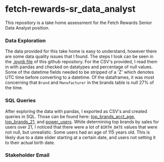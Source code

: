 # fetch-rewards-sr_data_analyst
This repository is a take home assessment for the Fetch Rewards Senior Data Analyst position.

### Data Exploration

The data provided for this take home is easy to understand, however there are some data quality issues that I found. The steps I took can be seen in the [.ipynb file]() of this github repository. For the CSV's provided, I read them in with pandas and checked on datatypes and percentage of null values. Some of the datetime fields needed to be stripped of a 'Z' which denotes UTC time before converting to a datetime. Of the dataframes, it was most concerning that `Brand` and `Manufacturer` in the brands table is null 27% of the time. 

### SQL Queries

After exploring the data with pandas, I exported as CSV's and created queries in SQL. Those can be found here: [top_brands_acct_age](), [top_brands_21](), and [power_users](). While determining top brands by sales for users over 21, I noticed that there were a lot of `BIRTH_DATE` values that were not null, but unrealistic. Some users had an age of 115 years old. This is likely due to a date slider starting at a certain date, and users not setting it to their actual birth date. 

### Stakeholder Email

